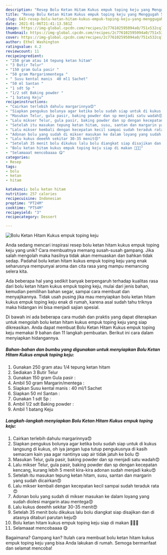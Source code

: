 ```yaml
---
description: "Resep Bolu Ketan Hitam Kukus empuk toping keju yang Menggugah Selera"
title: "Resep Bolu Ketan Hitam Kukus empuk toping keju yang Menggugah Selera"
slug: 643-resep-bolu-ketan-hitam-kukus-empuk-toping-keju-yang-menggugah-selera
date: 2021-01-06T21:41:13.581Z
image: https://img-global.cpcdn.com/recipes/2c776102595094a0/751x532cq70/bolu-ketan-hitam-kukus-empuk-toping-keju-foto-resep-utama.jpg
thumbnail: https://img-global.cpcdn.com/recipes/2c776102595094a0/751x532cq70/bolu-ketan-hitam-kukus-empuk-toping-keju-foto-resep-utama.jpg
cover: https://img-global.cpcdn.com/recipes/2c776102595094a0/751x532cq70/bolu-ketan-hitam-kukus-empuk-toping-keju-foto-resep-utama.jpg
author: Ethel Washington
ratingvalue: 4.2
reviewcount: 11
recipeingredient:
- "250 gram atau 14 tepung ketan hitam"
- "3 Butir Telur"
- "150 gram Gula pasir "
- "50 gram Margarinmentega "
- " Susu kental manis  40 ml1 Sachet"
- "50 ml Santan "
- "1 sdt Sp "
- "1/2 sdt Baking powder "
- "1 batang Keju"
recipeinstructions:
- "Cairkan terlebih dahulu margarinnya😍"
- "Siapkan pengukus bolunya agar ketika bolu sudah siap untuk di kukus langsung di kukus, oh iya jangan lupa tutup pengukusnya di kasih semacam kain yaa agar nantinya uap air tidak jatuh ke bolu 😍"
- "Masukan Telur, gula pasir, baking powder dan sp menjadi satu wadah😍"
- "Lalu mikser Telur, gula pasir, baking powder dan sp dengan kecepatan kencang, kurang lebih 5 menit kira-kira adonan sudah menjadi kaku😍"
- "Setelah itu masukan tepung ketan hitam, susu, santan dan margarin yang sudah dicairkan😍"
- "Lalu mikser kembali dengan kecepatan kecil sampai sudah teraduk rata😍"
- "Adonan bolu yang sudah di mikser masukan ke dalam loyang yang sudah diolesi margarin atau mentega😍"
- "Lalu kukus deeehh sekitar 30-35 menit😍"
- "Setelah 35 menit bolu dikukus lalu bolu diangkat siap disajikan dan di atasnya ditaburi parutan keju😍"
- "Bolu ketan hitam kukus empuk toping keju siap di makan 🤤🤤🤤"
- "Selamaaat mencobaaaa 😋"
categories:
- Resep
tags:
- bolu
- ketan
- hitam

katakunci: bolu ketan hitam 
nutrition: 257 calories
recipecuisine: Indonesian
preptime: "PT24M"
cooktime: "PT54M"
recipeyield: "3"
recipecategory: Dessert

---
```



![Bolu Ketan Hitam Kukus empuk toping keju](https://img-global.cpcdn.com/recipes/2c776102595094a0/751x532cq70/bolu-ketan-hitam-kukus-empuk-toping-keju-foto-resep-utama.jpg)

Anda sedang mencari inspirasi resep bolu ketan hitam kukus empuk toping keju yang unik? Cara membuatnya memang susah-susah gampang. Jika salah mengolah maka hasilnya tidak akan memuaskan dan bahkan tidak sedap. Padahal bolu ketan hitam kukus empuk toping keju yang enak seharusnya mempunyai aroma dan cita rasa yang mampu memancing selera kita.

Ada beberapa hal yang sedikit banyak berpengaruh terhadap kualitas rasa dari bolu ketan hitam kukus empuk toping keju, mulai dari jenis bahan, kemudian pemilihan bahan segar, sampai cara membuat dan menyajikannya. Tidak usah pusing jika mau menyiapkan bolu ketan hitam kukus empuk toping keju enak di rumah, karena asal sudah tahu triknya maka hidangan ini bisa menjadi sajian spesial.




Di bawah ini ada beberapa cara mudah dan praktis yang dapat diterapkan untuk mengolah bolu ketan hitam kukus empuk toping keju yang siap dikreasikan. Anda dapat membuat Bolu Ketan Hitam Kukus empuk toping keju memakai 9 bahan dan 11 langkah pembuatan. Berikut ini cara dalam menyiapkan hidangannya.

<!--inarticleads1-->

##### Bahan-bahan dan bumbu yang digunakan untuk menyiapkan Bolu Ketan Hitam Kukus empuk toping keju:

1. Gunakan 250 gram atau 1/4 tepung ketan hitam
1. Sediakan 3 Butir Telur
1. Gunakan 150 gram Gula pasir :
1. Ambil 50 gram Margarin/mentega :
1. Siapkan  Susu kental manis : 40 ml/1 Sachet
1. Siapkan 50 ml Santan :
1. Gunakan 1 sdt Sp :
1. Ambil 1/2 sdt Baking powder :
1. Ambil 1 batang Keju




<!--inarticleads2-->

##### Langkah-langkah menyiapkan Bolu Ketan Hitam Kukus empuk toping keju:

1. Cairkan terlebih dahulu margarinnya😍
1. Siapkan pengukus bolunya agar ketika bolu sudah siap untuk di kukus langsung di kukus, oh iya jangan lupa tutup pengukusnya di kasih semacam kain yaa agar nantinya uap air tidak jatuh ke bolu 😍
1. Masukan Telur, gula pasir, baking powder dan sp menjadi satu wadah😍
1. Lalu mikser Telur, gula pasir, baking powder dan sp dengan kecepatan kencang, kurang lebih 5 menit kira-kira adonan sudah menjadi kaku😍
1. Setelah itu masukan tepung ketan hitam, susu, santan dan margarin yang sudah dicairkan😍
1. Lalu mikser kembali dengan kecepatan kecil sampai sudah teraduk rata😍
1. Adonan bolu yang sudah di mikser masukan ke dalam loyang yang sudah diolesi margarin atau mentega😍
1. Lalu kukus deeehh sekitar 30-35 menit😍
1. Setelah 35 menit bolu dikukus lalu bolu diangkat siap disajikan dan di atasnya ditaburi parutan keju😍
1. Bolu ketan hitam kukus empuk toping keju siap di makan 🤤🤤🤤
1. Selamaaat mencobaaaa 😋




Bagaimana? Gampang kan? Itulah cara membuat bolu ketan hitam kukus empuk toping keju yang bisa Anda lakukan di rumah. Semoga bermanfaat dan selamat mencoba!
